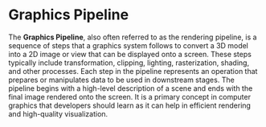 # Graphics Pipeline

The **Graphics Pipeline**, also often referred to as the rendering pipeline, is a sequence of steps that a graphics system follows to convert a 3D model into a 2D image or view that can be displayed onto a screen. These steps typically include transformation, clipping, lighting, rasterization, shading, and other processes. Each step in the pipeline represents an operation that prepares or manipulates data to be used in downstream stages. The pipeline begins with a high-level description of a scene and ends with the final image rendered onto the screen. It is a primary concept in computer graphics that developers should learn as it can help in efficient rendering and high-quality visualization.